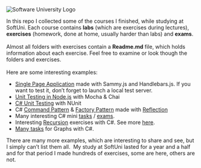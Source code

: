 <img src="https://softuni.bg/content/images/svg-logos/software-university-logo.svg?sanitize=true" alt="Software University Logo">

<p>In this repo I collected some of the courses I finished, while studying at SoftUni. Each course contains <strong>labs</strong> (which are exercises during lectures), <strong>exercises</strong> (homework, done at home, usually harder than labs) and <strong>exams</strong>.<br /> <br /> Almost all folders with exercises contain a <strong>Readme.md</strong> file, which holds information about each exercise. Feel free to examine or look though the folders and exercises.<br /> <br /> Here are some interesting examples:</p>
<ul>
<li><a href="https://github.com/George221b/SoftUni-Tasks/tree/master/JSApplications/10.Exam">Single Page Application</a> made with Sammy.js and Handlebars.js. If you want to test it, don&rsquo;t forget to launch a local test server.</li>
<li><a href="https://github.com/George221b/SoftUni-Tasks/tree/master/JSAdvanced/11.UnitTesting-Exercise">Unit Testing in Node.js</a> with Mocha &amp; Chai</li>
<li><a href="https://github.com/George221b/SoftUni-Tasks/tree/master/C%23OOP-Advanced/06.UnitTesting-Exercise">C# Unit Testing</a> with NUnit</li>
<li>C# <a href="https://github.com/George221b/SoftUni-Tasks/blob/master/C%23OOP-Advanced/05.Reflection-Exercise/03BarracksFactory/Core/CommandInterpreter.cs">Command Pattern</a> &amp; <a href="https://github.com/George221b/SoftUni-Tasks/blob/master/C%23OOP-Advanced/05.Reflection-Exercise/03BarracksFactory/Core/Factories/UnitFactory.cs">Factory Pattern</a> made with <a href="https://github.com/George221b/SoftUni-Tasks/tree/master/C%23OOP-Advanced/05.Reflection-Exercise">Reflection </a></li>
<li>Many interesting C# mini <a href="https://github.com/George221b/SoftUni-Tasks/tree/master/JSAdvanced/11.UnitTesting-Exercise">tasks</a> / <a href="https://github.com/George221b/SoftUni-Tasks/tree/master/Exercises">exams</a>.</li>
<li>Interesting <a href="https://github.com/George221b/SoftUni-Tasks/blob/master/Algorithms/01.Recursion-Exercise/06.ConnectedAreasinMatrix2/Program.cs">Recursion</a> exercises with C#. See more <a href="https://github.com/George221b/SoftUni-Tasks/tree/master/Algorithms/01.Recursion-Exercise">here</a>.</li>
<li><a href="https://github.com/George221b/SoftUni-Tasks/tree/master/Algorithms/08.AdvancedGraphAlgorithmsPart1-Lab">Many tasks</a> for Graphs with C#.</li>
</ul>
<p>There are many more examples, which are interesting to share and see, but I simply can&rsquo;t list them all.&nbsp; My study at SoftUni lasted for a year and a half and for that period I made hundreds of exercises, some are here, others are not.</p>